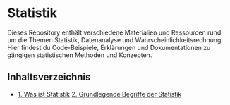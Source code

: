 # Statistik

 Dieses Repository enthält verschiedene Materialien und Ressourcen rund um die Themen Statistik,
 Datenanalyse und Wahrscheinlichkeitsrechnung. Hier findest du Code-Beispiele,
 Erklärungen und Dokumentationen zu gängigen statistischen Methoden und Konzepten.

## Inhaltsverzeichnis

<ul>
    <li>
        <a href="Was_ist_Statistik.ipynb">1. Was ist Statistik</a>
        <a href="Grundlegende_Begriffe_der_Statistik.ipynb">2. Grundlegende Begriffe der Statistik</a>
    </li>
</ul>
